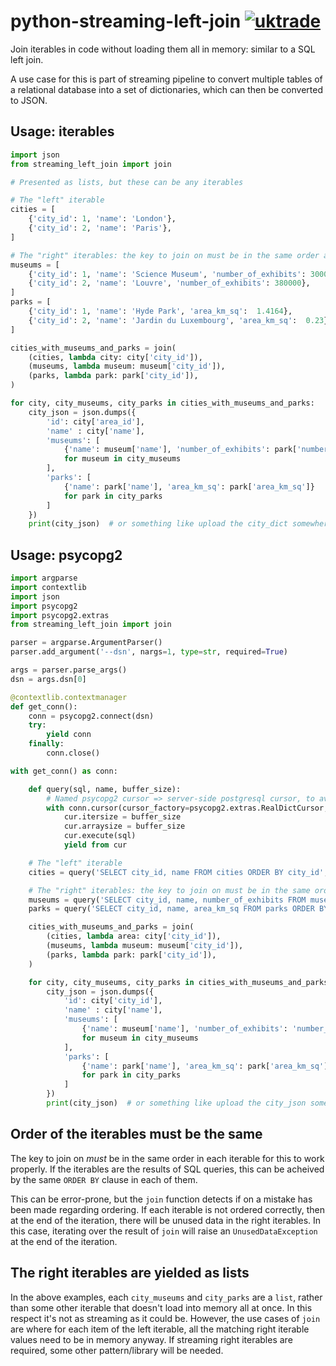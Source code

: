 # python-streaming-left-join [![uktrade](https://circleci.com/gh/uktrade/python-streaming-left-join.svg?style=shield)](https://circleci.com/gh/uktrade/python-streaming-left-join)

Join iterables in code without loading them all in memory: similar to a SQL left join.

A use case for this is part of streaming pipeline to convert multiple tables of a relational database into a set of dictionaries, which can then be converted to JSON.


## Usage: iterables

```python
import json
from streaming_left_join import join

# Presented as lists, but these can be any iterables

# The "left" iterable
cities = [
    {'city_id': 1, 'name': 'London'},
    {'city_id': 2, 'name': 'Paris'},
]

# The "right" iterables: the key to join on must be in the same order as the "left" iterable
museums = [
    {'city_id': 1, 'name': 'Science Museum', 'number_of_exhibits': 300000},
    {'city_id': 2, 'name': 'Louvre', 'number_of_exhibits': 380000},
]
parks = [
    {'city_id': 1, 'name': 'Hyde Park', 'area_km_sq':  1.4164},
    {'city_id': 2, 'name': 'Jardin du Luxembourg', 'area_km_sq':  0.23},
]

cities_with_museums_and_parks = join(
    (cities, lambda city: city['city_id']),
    (museums, lambda museum: museum['city_id']),
    (parks, lambda park: park['city_id']),
)

for city, city_museums, city_parks in cities_with_museums_and_parks:
    city_json = json.dumps({
        'id': city['area_id'],
        'name' : city['name'],
        'museums': [
            {'name': museum['name'], 'number_of_exhibits': park['number_of_exhibits']}
            for museum in city_museums
        ],
        'parks': [
            {'name': park['name'], 'area_km_sq': park['area_km_sq']}
            for park in city_parks
        ]
    })
    print(city_json)  # or something like upload the city_dict somewhere
```


## Usage: psycopg2

```python
import argparse
import contextlib
import json
import psycopg2
import psycopg2.extras
from streaming_left_join import join

parser = argparse.ArgumentParser()
parser.add_argument('--dsn', nargs=1, type=str, required=True)

args = parser.parse_args()
dsn = args.dsn[0]

@contextlib.contextmanager
def get_conn():
    conn = psycopg2.connect(dsn)
    try:
        yield conn
    finally:
        conn.close()

with get_conn() as conn:

    def query(sql, name, buffer_size):
        # Named psycopg2 cursor => server-side postgresql cursor, to avoid loading all results in memory
        with conn.cursor(cursor_factory=psycopg2.extras.RealDictCursor, name=name) as cur:
            cur.itersize = buffer_size
            cur.arraysize = buffer_size
            cur.execute(sql)
            yield from cur

    # The "left" iterable
    cities = query('SELECT city_id, name FROM cities ORDER BY city_id', 'cities', 200)

    # The "right" iterables: the key to join on must be in the same order as the "left" iterable
    museums = query('SELECT city_id, name, number_of_exhibits FROM museums ORDER BY city_id', 'museums', 200)
    parks = query('SELECT city_id, name, area_km_sq FROM parks ORDER BY city_id', 'parks', 200)

    cities_with_museums_and_parks = join(
        (cities, lambda area: city['city_id']),
        (museums, lambda museum: museum['city_id']),
        (parks, lambda park: park['city_id']),
    )

    for city, city_museums, city_parks in cities_with_museums_and_parks:
        city_json = json.dumps({
            'id': city['city_id'],
            'name' : city['name'],
            'museums': [
                {'name': museum['name'], 'number_of_exhibits': 'number_of_exhibits': number_of_exhibits}
                for museum in city_museums
            ],
            'parks': [
                {'name': park['name'], 'area_km_sq': park['area_km_sq']}
                for park in city_parks
            ]
        })
        print(city_json)  # or something like upload the city_json somewhere
```


## Order of the iterables must be the same

The key to join on _must_ be in the same order in each iterable for this to work properly. If the iterables are the results of SQL queries, this can be acheived by the same `ORDER BY` clause in each of them.

This can be error-prone, but the `join` function detects if on a mistake has been made regarding ordering. If each iterable is not ordered correctly, then at the end of the iteration, there will be unused data in the right iterables. In this case, iterating over the result of `join` will raise an `UnusedDataException` at the end of the iteration.


## The right iterables are yielded as lists

In the above examples, each `city_museums` and `city_parks` are a `list`, rather than some other iterable that doesn't load into memory all at once. In this respect it's not as streaming as it could be. However, the use cases of `join` are where for each item of the left iterable, all the matching right iterable values need to be in memory anyway. If streaming right iterables are required, some other pattern/library will be needed.
